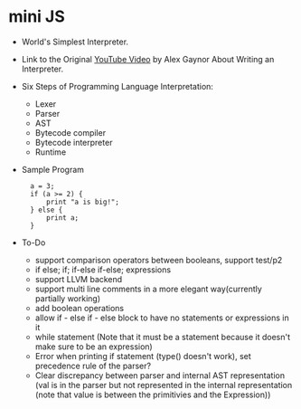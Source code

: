 mini JS
=======

- World's Simplest Interpreter.

- Link to the Original [YouTube Video](https://youtu.be/LCslqgM48D4) by Alex Gaynor About Writing an Interpreter.


- Six Steps of Programming Language Interpretation:
	- Lexer
	- Parser
	- AST
	- Bytecode compiler
	- Bytecode interpreter
  - Runtime

- Sample Program
    ```
      a = 3;
      if (a >= 2) {
	      print "a is big!";
      } else {
	      print a;
      }
    ```

- To-Do
  - support comparison operators between booleans, support test/p2
  - if else; if; if-else if-else; expressions
  - support LLVM backend
  - support multi line comments in a more elegant way(currently partially working)
  - add boolean operations
  - allow if - else if - else block to have no statements or expressions in it
  - while statement (Note that it must be a statement because it doesn't make sure to be an expression)
  - Error when printing if statement (type() doesn't work), set precedence rule of the parser?
  - Clear discrepancy between parser and internal AST representation (val is in the parser but not represented in the internal representation (note that value is between the primitivies and the Expression))